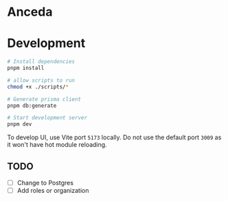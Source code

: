 # Anceda

# Development

```bash
# Install dependencies
pnpm install

# allow scripts to run
chmod +x ./scripts/*

# Generate prisma client
pnpm db:generate

# Start development server
pnpm dev
```

To develop UI, use Vite port `5173` locally. Do not use the default port `3009` as it won't have hot module reloading.

## TODO

- [ ] Change to Postgres
- [ ] Add roles or organization

